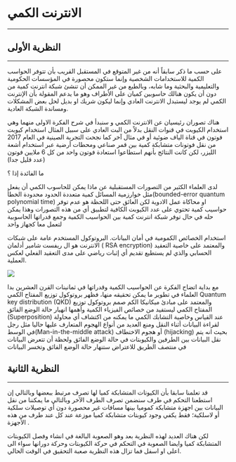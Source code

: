 # الانترنت الكمي
---

## النظرية الأولى
---

على حسب ما ذكر سابقاً أنه من غير المتوقع في المستقبل القريب بأن تتوفر الحواسب الكمية للاستخدامات الشخصية وإنما ستكون محصورة في المؤسسات الحكومية والتعليمية والبحثية وما شابه، وبالطبع من غير الممكن أن تنشئ شبكة انترنت كمية من دون أن يكون هنالك حاسوبين كميان على الأطراف وهو ما يدعم المقولة بأن الإنترنت الكمي لم يوجد ليستبدل الانترنت العادي وإنما ليكون شريك او بديل لحل بعض المشكلات ومساندة الشبكة العادية.

هناك تصوران رئيسيان عن الانترنت الكمي و سنبدأ في شرح الفكرة الاولى منهما وهي استخدام الكيوبت في قنوات النقل بدلاً من البت العادي  على سبيل المثال استخدام كيوبت فوتون في قناة الياف ضوئية أو في مثال آخر كما نجحت التجربة الصينية في العام 2017 من نقل فوتونات متشابكة كمية بين قمر صناعي ومحطات أرضية عبر استخدام أشعة الليزر، لكن كانت النتائج بأنهم استطاعوا استعادة فوتون واحد من كل 6 ملايين فوتون (عدد قليل جدا)

ما الفائدة إذا ؟


لدى العلماء الكثير من التصورات المستقبلية عن ماذا يمكن للحاسوب الكمي أن يفعل مثل خوارزمية المسائل كمية متعددة الحدود محدودة الخطأ(bounded-error quantum polynomial time) او محاكاة عمل الادوية لكن العائق حتى اللحظة هو عدم توفر حواسيب كمية تحتوي على عدد الكيوبت الكافية لتطبيق أي من هذه التصورات وهذا يمكن حله في حال توفر شبكة انترنت كمية بين الحواسيب الكمية وجمع قدراتها الحاسوبية لتعمل معا كجهاز واحد 

استخدام الخصائص الكمومية في أمان البيانات.
البروتوكول المستخدم عامة على شبكات الانترنت هو ال ريفست شامير أدلمان ( RSA encryption) والمعتمد على خاصية التعقيد الحسابي والذي لم يستطيع تقديم أي إثبات رياضي على مدى التعقيد الفعلي لعكس العملية.



![](~/images/Encryption.png)


مع بداية اتضاح الفكرة عن الحواسيب الكمية وقدراتها في ثمانينات القرن العشرين بدا العلماء في تطوير ما يمكن تحقيقه منها، فظهر بروتوكول توزيع المفتاح الكمي Quantum key distribution (QKD) والمعتمد على مبادئ ميكانيكا الكم
صمم بروتوكول توزيع المفتاح الكمي ليستفيد من خصائص الفيزياء الكمية وأهمها انهيار حالة الوضع الفائق (Superposition) عند القياس وخاصية التشابك الكمي ما يمكنه من اكتشاف أي محاولة لقراءة البيانات أثناء النقل ومنع العديد من أنواع الهجوم المتعارف عليها حاليا مثل رجل في الوسط(Man-in-the-middle attack) أو هجوم الاختطاف (hijacking) بحيث انه يتم نقل البيانات بين الطرفين والكيوبتات في حالة الوضع الفائق ولحظة أن تتعرض البيانات في منتصف الطريق للاعتراض ستنهار حالة الوضع الفائق وتخسر البيانات 


## النظرية الثانية
---

قد تعلمنا سابقا بأن الكيوتات المتشابكة كميا لها تصرف مرتبط ببعضها وبالتالي إن استطعنا التحكم في طرف سنضمن تصرف الطرف الآخر وبالتالي ما يمكننا من نقل البيانات بين اجهزة متشابكة كموميا بينها مسافات غير محصورة دون أي توصيلات سلكية أو لاسلكية؛ فقط يكفي وجود كيوبتات متشابكة كميا موزعة عند كل عند طرف من هذه الأجهزة .

لكن هناك العديد لهذه النظرية بعد وهو الصعوبة البالغة في انشاء وفصل الكيوبتات المتشابكة كميا وايضا الصعوبة في التحكم في حركة الكيوبتات وحركة دورانها سواء الى اعلى او اسفل
فما تزال هذه النظرية صعبة التحقيق في الوقت الحالي.
